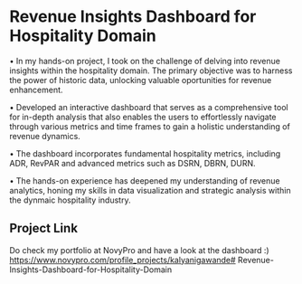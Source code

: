 # Revenue Insights Dashboard for Hospitality Domain

• In my hands-on project, I took on the challenge of delving into revenue insights within the hospitality domain. The primary objective was to harness the power of historic data, unlocking valuable oportunities for revenue enhancement. 

• Developed an interactive dashboard that serves as a comprehensive tool for in-depth analysis that also enables the users to effortlessly navigate through various metrics and time frames to gain a holistic understanding of revenue dynamics. 

• The dashboard incorporates fundamental hospitality metrics, including ADR, RevPAR and advanced metrics such as DSRN, DBRN, DURN.

• The hands-on experience has deepened my understanding of revenue analytics, honing my skills in data visualization and strategic analysis within the dynmaic hospitality industry.


## Project Link

Do check my portfolio at NovyPro and have a look at the dashboard :)
https://www.novypro.com/profile_projects/kalyanigawande# Revenue-Insights-Dashboard-for-Hospitality-Domain
